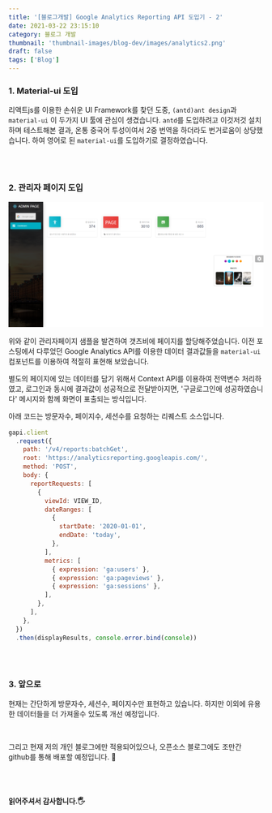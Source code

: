 ```yaml
---
title: '[블로그개발] Google Analytics Reporting API 도입기 - 2'
date: 2021-03-22 23:15:10
category: 블로그 개발
thumbnail: 'thumbnail-images/blog-dev/images/analytics2.png'
draft: false
tags: ['Blog']
---
```


### 1. Material-ui 도입

리액트js를 이용한 손쉬운 UI Framework를 찾던 도중, `(antd)ant design`과 `material-ui` 이 두가지 UI 툴에 관심이 생겼습니다. `antd`를 도입하려고 이것저것 설치하며 테스트해본 결과, 온통 중국어 투성이여서 2중 번역을 하더라도 번거로움이 상당했습니다. 하여 영어로 된 `material-ui`를 도입하기로 결정하였습니다.

<br><br>

### 2. 관리자 페이지 도입

![](./images/analytics2.png)

위와 같이 관리자페이지 샘플을 발견하여 갯츠비에 페이지를 할당해주었습니다.
이전 포스팅에서 다루었던 Google Analytics API를 이용한 데이터 결과값들을 `material-ui` 컴포넌트를 이용하여 적절히 표현해 보았습니다.

별도의 페이지에 있는 데이터를 담기 위해서 Context API를 이용하여 전역변수 처리하였고, 로그인과 동시에 결과값이 성공적으로 전달받아지면, '구글로그인에 성공하였습니다' 메시지와 함께 화면이 표출되는 방식입니다.

아래 코드는 방문자수, 페이지수, 세션수를 요청하는 리퀘스트 소스입니다.

```javascript
gapi.client
  .request({
    path: '/v4/reports:batchGet',
    root: 'https://analyticsreporting.googleapis.com/',
    method: 'POST',
    body: {
      reportRequests: [
        {
          viewId: VIEW_ID,
          dateRanges: [
            {
              startDate: '2020-01-01',
              endDate: 'today',
            },
          ],
          metrics: [
            { expression: 'ga:users' },
            { expression: 'ga:pageviews' },
            { expression: 'ga:sessions' },
          ],
        },
      ],
    },
  })
  .then(displayResults, console.error.bind(console))
```

<br><br>

### 3. 앞으로

현재는 간단하게 방문자수, 세션수, 페이지수만 표현하고 있습니다. 하지만 이외에 유용한 데이터들을 더 가져올수 있도록 개선 예정입니다.

<br>

그리고 현재 저의 개인 블로그에만 적용되어있으나, 오픈소스 블로그에도 조만간 github를 통해 배포할 예정입니다. 🤔

<br><br>

#### 읽어주셔서 감사합니다.🖐
